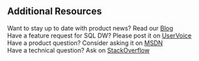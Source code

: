 ## Additional Resources

Want to stay up to date with product news? Read our [Blog] </br>
Have a feature request for SQL DW? Please post it on [UserVoice] </br>
Have a product question? Consider asking it on [MSDN] </br>
Have a technical question? Ask on [StackOverflow]</br>
<!-- Not Available Need Support? Submit a [Support Ticket] -->

[Blog]: https://azure.microsoft.com/blog/tag/azure-sql-data-warehouse/
<!-- Not Available [Twitter]: https://twitter.com/AzureSQLDW -->
[UserVoice]: https://feedback.azure.com/forums/307516-sql-data-warehouse
[MSDN]: https://social.msdn.microsoft.com/Forums/azure/zh-cn/home?forum=AzureSQLDataWarehouse
[StackOverflow]: http://stackoverflow.com/questions/tagged/azure-sqldw
<!-- Not Available [Support Ticket]: ../articles/sql-data-warehouse/sql-data-warehouse-get-started-create-support-ticket.md -->